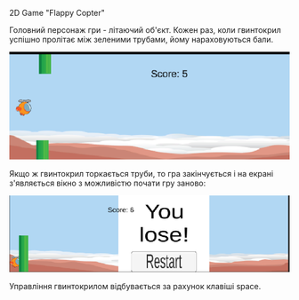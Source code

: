 2D Game "Flappy Copter"

Головний персонаж гри - літаючий об'єкт. Кожен раз, коли гвинтокрил успішно пролітає між зеленими трубами, йому нараховуються бали.

![My Image](/Assets/Images/scene1.png)

Якщо ж гвинтокрил торкається труби, то гра закінчується і на екрані 
з'являється вікно з можливістю почати гру заново:

![My Image](/Assets/Images/lose.png)

Управління гвинтокрилом відбувається за рахунок клавіші space.
